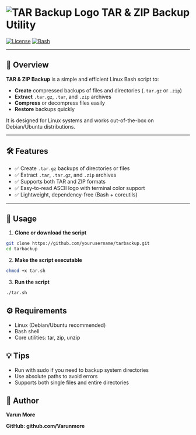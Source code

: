 # ![TAR Backup Logo](backup-logo.svg) TAR & ZIP Backup Utility

[![License](https://img.shields.io/badge/License-MIT-green.svg)](LICENSE)
[![Bash](https://img.shields.io/badge/Language-Bash-blue.svg)](https://www.gnu.org/software/bash/)

---

## 🌟 Overview

**TAR & ZIP Backup** is a simple and efficient Linux Bash script to:

- **Create** compressed backups of files and directories (`.tar.gz` or `.zip`)  
- **Extract** `.tar.gz`, `.tar`, and `.zip` archives  
- **Compress** or decompress files easily  
- **Restore** backups quickly  

It is designed for Linux systems and works out-of-the-box on Debian/Ubuntu distributions.

---

## 🛠 Features

- ✅ Create `.tar.gz` backups of directories or files  
- ✅ Extract `.tar`, `.tar.gz`, and `.zip` archives  
- ✅ Supports both TAR and ZIP formats  
- ✅ Easy-to-read ASCII logo with terminal color support  
- ✅ Lightweight, dependency-free (Bash + coreutils)

---

## 🚀 Usage

1. **Clone or download the script**

```bash
git clone https://github.com/yourusername/tarbackup.git
cd tarbackup
```

2. **Make the script executable**

```bash
chmod +x tar.sh
```

3. **Run the script**

```bash
./tar.sh
```

## ⚙️ Requirements

- Linux (Debian/Ubuntu recommended)
- Bash shell
- Core utilities: tar, zip, unzip

## 💡 Tips

- Run with sudo if you need to backup system directories
- Use absolute paths to avoid errors
- Supports both single files and entire directories

## 👤 Author
**Varun More**

**GitHub: github.com/Varunmore**
